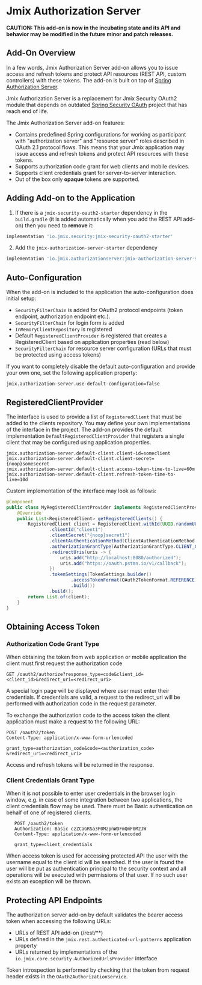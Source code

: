 # Jmix Authorization Server

**CAUTION: This add-on is now in the incubating state and its API and behavior may be modified in the future minor and patch releases.**

## Add-On Overview

In a few words, Jmix Authorization Server add-on allows you to issue access and refresh tokens and protect API resources (REST API, custom controllers) with these tokens.  The add-on is built on top of [Spring Authorization Server](https://spring.io/projects/spring-authorization-server). 

Jmix Authorization Server is a replacement for Jmix Security OAuth2 module that depends on outdated [Spring Security OAuth](https://spring.io/projects/spring-security-oauth) project that has reach end of life.

The Jmix Authorization Server add-on features:

* Contains predefined Spring configurations for working as participant with "authorization server" and "resource server" roles described in OAuth 2.1 protocol flows. This means that your Jmix application may issue access and refresh tokens and protect API resources with these tokens.
* Supports authorization code grant for web clients and mobile devices.
* Supports client credentials grant for server-to-server interaction.
* Out of the box only **opaque** tokens are supported.

## Adding Add-on to the Application

1. If there is a `jmix-security-oauth2-starter` dependency in the `build.gradle` (it is added automatically when you add the REST API add-on) then you need to **remove** it:
```groovy
implementation 'io.jmix.security:jmix-security-oauth2-starter'
```

2. Add the `jmix-authorization-server-starter` dependency
```groovy
implementation 'io.jmix.authorizationserver:jmix-authorization-server-starter'
```

## Auto-Configuration

When the add-on is included to the application the auto-configuration does initial setup:

* `SecurityFilterChain` is added for OAuth2 protocol endpoints (token endpoint, authorization endpoint etc.). 
* `SecurityFilterChain` for login form is added
* `InMemoryClientRepository` is registered
* Default `RegisteredClientProvider` is registered that creates a RegisteredClient based on application properties (read below)
* `SecurityFilterChain` for resource server configuration (URLs that must be protected using access tokens)

If you want to completely disable the default auto-configuration and provide your own one, set the following application property:

```properties
jmix.authorization-server.use-default-configuration=false
```

## RegisteredClientProvider

The interface is used to provide a list of `RegisteredClient` that must be added to the clients repository. You may define your own implementations of the interface in the project. The add-on provides the default implementation `DefaultRegisteredClientProvider` that registers a single client that may be configured using application properties.

```properties
jmix.authorization-server.default-client.client-id=someclient
jmix.authorization-server.default-client.client-secret={noop}somesecret
jmix.authorization-server.default-client.access-token-time-to-live=60m
jmix.authorization-server.default-client.refresh-token-time-to-live=10d
```

Custom implementation of the interface may look as follows:

```java
@Component
public class MyRegisteredClientProvider implements RegisteredClientProvider {
    @Override
    public List<RegisteredClient> getRegisteredClients() {
        RegisteredClient client = RegisteredClient.withId(UUID.randomUUID().toString())
                .clientId("client1")
                .clientSecret("{noop}secret1")
                .clientAuthenticationMethod(ClientAuthenticationMethod.CLIENT_SECRET_BASIC)
                .authorizationGrantType(AuthorizationGrantType.CLIENT_CREDENTIALS)
                .redirectUris(uris -> {
                    uris.add("http://localhost:8080/authorized");
                    uris.add("https://oauth.pstmn.io/v1/callback");
                })
                .tokenSettings(TokenSettings.builder()
                        .accessTokenFormat(OAuth2TokenFormat.REFERENCE)
                        .build())
                .build();
        return List.of(client);
    }
}
```

## Obtaining Access Token

### Authorization Code Grant Type

When obtaining the token from web application or mobile application the client must first request the authorization code

```
GET /oauth2/authorize?response_type=code&client_id=<client_id>&redirect_uri=<redirect_uri>
```

A special login page will be displayed where user must enter their credentials. If credentials are valid, a request to
the redirect_uri will be performed with authorization code in the request parameter.

To exchange the authorization code to the access token the client application must make a request to the following URL:

```
POST /oauth2/token
Content-Type: application/x-www-form-urlencoded

grant_type=authorization_code&code=<authorization_code>
&redirect_uri=<redirect_uri>
```

Access and refresh tokens will be returned in the response.

### Client Credentials Grant Type

When it is not possible to enter user credentials in the browser login window, e.g. in case of some integration between 
two applications, the client credentials flow may be used. There must be Basic authentication on behalf of one of registered clients. 

```
   POST /oauth2/token
   Authorization: Basic czZCaGRSa3F0MzpnWDFmQmF0M2JW
   Content-Type: application/x-www-form-urlencoded

   grant_type=client_credentials
```

When access token is used for accessing protected API the user with the username equal to the client id will be searched. If the user is found the user will be put as authentication principal to the security context and all operations will be executed with permissions of that user. If no such user exists an exception will be thrown. 

## Protecting API Endpoints 

The authorization server add-on by default validates the bearer access token when accessing the following URLs:

* URLs of REST API add-on (/rest/**)
* URLs defined in the `jmix.rest.authenticated-url-patterns` application property
* URLs returned by implementations of the `io.jmix.core.security.AuthorizedUrlsProvider` interface

Token introspection is performed by checking that the token from request header exists in the `OAuth2AuthorizationService`.